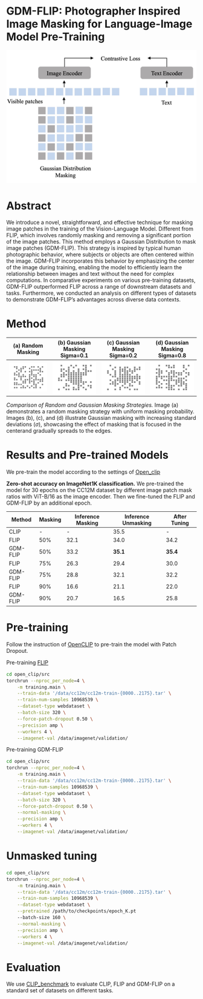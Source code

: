 # GDM-FLIP: Photographer Inspired Image Masking for Language-Image Model Pre-Training
![GDM-FLIP](./docs/GDM-FLIP.jpg)


# Abstract
We introduce a novel, straightforward, and effective technique for masking image patches in the training of the Vision-Language Model. Different from FLIP, which involves randomly masking and removing a significant portion of the image patches. This method employs a Gaussian Distribution to mask image patches (GDM-FLIP). This strategy is inspired by typical human photographic behavior, where subjects or objects are often centered within the image. GDM-FLIP incorporates this behavior by emphasizing the center of the image during training, enabling the model to efficiently learn the relationship between images and text without the need for complex computations. In comparative experiments on various pre-training datasets, GDM-FLIP outperformed FLIP across a range of downstream datasets and tasks. Furthermore, we conducted an analysis on different types of datasets to demonstrate GDM-FLIP’s advantages across diverse data contexts.

# Method

| (a) Random Masking | (b) Gaussian Masking Sigma=0.1 | (c) Gaussian Masking Sigma=0.2 | (d) Gaussian Masking Sigma=0.8 |
|:--------------:|:--------------------------:|:--------------------------:|:--------------------------:|
| ![Random Masking](./docs/random_mask_image.png) | ![Gaussian Masking Sigma=0.1](./docs/images/gaussian_mask_image_sigma_0.1.png) | ![Gaussian Masking Sigma=0.2](./docs/images/gaussian_mask_image_sigma_0.2.png) | ![Gaussian Masking Sigma=0.8](./docs/images/gaussian_mask_image_sigma_0.8.png) |

*Comparison of Random and Gaussian Masking Strategies.*
Image (a) demonstrates a random masking strategy with uniform masking probability. 
Images (b), (c), and (d) illustrate Gaussian masking with increasing standard deviations ($\sigma$),
showcasing the effect of masking that is focused in the centerand gradually spreads to the edges. 


# Results and Pre-trained Models

We pre-train the model according to the settings of [Open_clip](https://github.com/mlfoundations/open_clip)

**Zero-shot accuracy on ImageNet1K classification.**
We pre-trained the model for 30 epochs on the CC12M dataset by different image patch mask ratios with ViT-B/16 as the image encoder. Then we fine-tuned the FLIP and GDM-FLIP by an additional epoch.

| Method    | Masking | Inference Masking | Inference Unmasking | After Tuning |
|-----------|---------|-------------------|---------------------|--------------|
| CLIP      | -       | -                 | 35.5                | -            |
| FLIP      | 50%     | 32.1              | 34.0                | 34.2         |
| GDM-FLIP  | 50%     | 33.2              | **35.1**            | **35.4**     |
| FLIP      | 75%     | 26.3              | 29.4                | 30.0         |
| GDM-FLIP  | 75%     | 28.8              | 32.1                | 32.2         |
| FLIP      | 90%     | 16.6              | 21.1                | 22.0         |
| GDM-FLIP  | 90%     | 20.7              | 16.5                | 25.8         |


# Pre-training

Follow the instruction of [OpenCLIP](https://github.com/mlfoundations/open_clip) to pre-train the model with Patch Dropout.

Pre-training [FLIP](https://github.com/facebookresearch/flip/tree/main)

```bash
cd open_clip/src
torchrun --nproc_per_node=4 \
    -m training.main \
    --train-data '/data/cc12m/cc12m-train-{0000..2175}.tar' \
    --train-num-samples 10968539 \
    --dataset-type webdataset \
    --batch-size 320 \
    --force-patch-dropout 0.50 \
    --precision amp \
    --workers 4 \
    --imagenet-val /data/imagenet/validation/
```

Pre-training GDM-FLIP

```bash
cd open_clip/src
torchrun --nproc_per_node=4 \
    -m training.main \
    --train-data '/data/cc12m/cc12m-train-{0000..2175}.tar' \
    --train-num-samples 10968539 \
    --dataset-type webdataset \
    --batch-size 320 \
    --force-patch-dropout 0.50 \
    --normal-masking \
    --precision amp \
    --workers 4 \
    --imagenet-val /data/imagenet/validation/
```

# Unmasked tuning

```bash
cd open_clip/src
torchrun --nproc_per_node=4 \
    -m training.main \
    --train-data '/data/cc12m/cc12m-train-{0000..2175}.tar' \
    --train-num-samples 10968539 \
    --dataset-type webdataset \
    --pretrained /path/to/checkpoints/epoch_K.pt
    --batch-size 160 \
    --normal-masking \
    --precision amp \
    --workers 4 \
    --imagenet-val /data/imagenet/validation/
```

# Evaluation

We use [CLIP_benchmark](https://github.com/LAION-AI/CLIP_benchmark/tree/main) to evaluate CLIP, FLIP and GDM-FLIP on a standard set of datasets on different tasks.